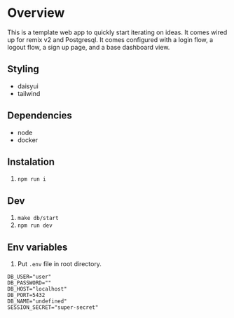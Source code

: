 # Overview

This is a template web app to quickly start iterating on ideas. It comes wired up for remix v2 and Postgresql. It comes configured with a login flow, a logout flow, a sign up page, and a base dashboard view.

## Styling

- daisyui
- tailwind

## Dependencies

- node
- docker

## Instalation

1. `npm run i`

## Dev

1. `make db/start`
2. `npm run dev`

## Env variables

1. Put `.env` file in root directory.

```
DB_USER="user"
DB_PASSWORD=""
DB_HOST="localhost"
DB_PORT=5432
DB_NAME="undefined"
SESSION_SECRET="super-secret"
```
